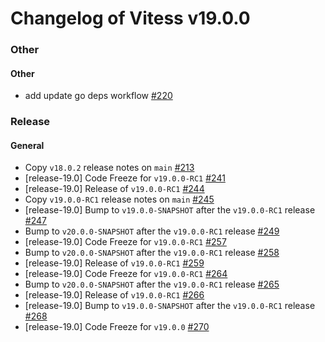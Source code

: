 # Changelog of Vitess v19.0.0

### Other 
#### Other
 * add update go deps workflow [#220](https://github.com/frouioui/vitess/pull/220)
### Release 
#### General
 * Copy `v18.0.2` release notes on `main` [#213](https://github.com/frouioui/vitess/pull/213)
 * [release-19.0] Code Freeze for `v19.0.0-RC1` [#241](https://github.com/frouioui/vitess/pull/241)
 * [release-19.0] Release of `v19.0.0-RC1` [#244](https://github.com/frouioui/vitess/pull/244)
 * Copy `v19.0.0-RC1` release notes on `main` [#245](https://github.com/frouioui/vitess/pull/245)
 * [release-19.0] Bump to `v19.0.0-SNAPSHOT` after the `v19.0.0-RC1` release [#247](https://github.com/frouioui/vitess/pull/247)
 * Bump to `v20.0.0-SNAPSHOT` after the `v19.0.0-RC1` release [#249](https://github.com/frouioui/vitess/pull/249)
 * [release-19.0] Code Freeze for `v19.0.0-RC1` [#257](https://github.com/frouioui/vitess/pull/257)
 * Bump to `v20.0.0-SNAPSHOT` after the `v19.0.0-RC1` release [#258](https://github.com/frouioui/vitess/pull/258)
 * [release-19.0] Release of `v19.0.0-RC1` [#259](https://github.com/frouioui/vitess/pull/259)
 * [release-19.0] Code Freeze for `v19.0.0-RC1` [#264](https://github.com/frouioui/vitess/pull/264)
 * Bump to `v20.0.0-SNAPSHOT` after the `v19.0.0-RC1` release [#265](https://github.com/frouioui/vitess/pull/265)
 * [release-19.0] Release of `v19.0.0-RC1` [#266](https://github.com/frouioui/vitess/pull/266)
 * [release-19.0] Bump to `v19.0.0-SNAPSHOT` after the `v19.0.0-RC1` release [#268](https://github.com/frouioui/vitess/pull/268)
 * [release-19.0] Code Freeze for `v19.0.0` [#270](https://github.com/frouioui/vitess/pull/270)

